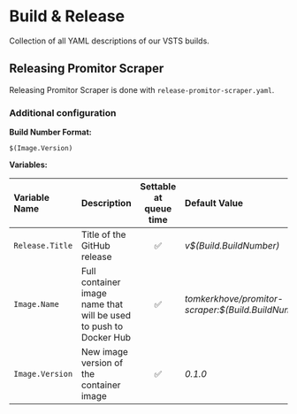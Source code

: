 # Build & Release

Collection of all YAML descriptions of our VSTS builds.

## Releasing Promitor Scraper
Releasing Promitor Scraper is done with `release-promitor-scraper.yaml`.

### Additional configuration
**Build Number Format:**

`$(Image.Version)`

**Variables:**

| Variable Name   | Description                                                       | Settable at queue time | Default Value                                       |
|:----------------|:------------------------------------------------------------------|:---------------------:|:----------------------------------------------------|
| `Release.Title` | Title of the GitHub release                                       | :white_check_mark:     | *v$(Build.BuildNumber)*                             |
| `Image.Name`    | Full container image name that will be used to push to Docker Hub | :white_check_mark:     | *tomkerkhove/promitor-scraper:$(Build.BuildNumber)* |
| `Image.Version` | New image version of the container image                          | :white_check_mark:     | *0.1.0*                                             |
